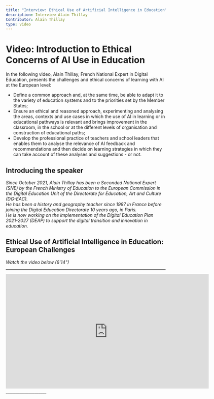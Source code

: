 ```yaml
---
title: "Interview: Ethical Use of Artificial Intelligence in Education"
description: Interview Alain Thillay
Contributor: Alain Thillay
type: video
---
```


# Video: Introduction to Ethical Concerns of AI Use in Education

In the following video, Alain Thillay, French National Expert in Digital Education, presents the challenges and ethical concerns of learning with AI at the European level:

- Define a common approach and, at the same time, be able to adapt it to the variety of education systems and to the priorities set by the Member States;
- Ensure an ethical and reasoned approach, experimenting and analysing the areas, contexts and use cases in which the use of AI in learning or in educational pathways is relevant and brings improvement in the classroom, in the school or at the different levels of organisation and construction of educational paths;
- Develop the professional practice of teachers and school leaders that enables them to analyse the relevance of AI feedback and recommendations and then decide on learning strategies in which they can take account of these analyses and suggestions - or not.

## Introducing the speaker

*Since October 2021, Alain Thillay has been a Seconded National Expert (SNE) by the French Ministry of Education to the European Commission in the Digital Education Unit of the Directorate for Education, Art and Culture (DG-EAC).*  
*He has been a history and geography teacher since 1987 in France before joining the Digital Education Directorate 10 years ago, in Paris.*  
*He is now working on the implementation of the Digital Education Plan 2021-2027 (DEAP) to support the digital transition and innovation in education.*

## Ethical Use of Artificial Intelligence in Education: European Challenges  
_Watch the video below (6'14")_
____________________

<center><iframe width="640" height="360" src="https://www.youtube.com/embed/VmejJrfcwxU?rel=0&showinfo=0&cc_load_policy=1&hl=en&modestbranding=1" frameborder="0" allowfullscreen></iframe></center>
____________________
